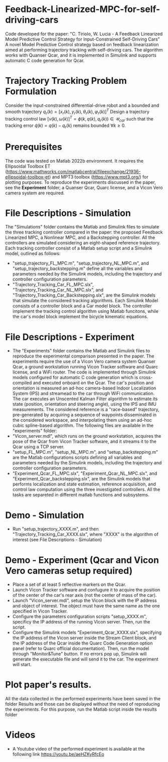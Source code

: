 # Feedback-Linearized-MPC-for-self-driving-cars
Code developed for the paper:  "C. Tiriolo, W. Lucia - A Feedback Linearized Model Predictive Control Strategy for Input-Constrained Self-Driving Cars"
A novel Model Predictive Control strategy based on feedback linearization aimed at performing trajectory tracking with self-driving cars. The algorithm works with Quanser Qcar, and it is implemented in Simulink and supports automatic C code generation for Qcar.


# Trajectory Tracking Problem Formulation 
Consider the input-constrained differential-drive robot and a bounded and smooth trajectory $q_r(k)=\left[x_r(k),y_r(k),\theta_r(k),\varphi_r(k)\right]^T$
Design a trajectory tracking control law $[v(k),\omega(k)]^T=\phi(k,q(k),q_r(k))\in\mathcal{U}_{car}$ such that the tracking error $\tilde{q}(k)=q(k)-q_r(k)$ remains bounded $\forall k\geq 0$.

# Prerequisites 
The code was tested on Matlab 2022b environment. It requires the Ellipsoidal Toolbox ET  (https://www.mathworks.com/matlabcentral/fileexchange/21936-ellipsoidal-toolbox-et) and MPT3 toolbox (https://www.mpt3.org/) for plotting purposes. 
To reproduce the experiments discussed in the paper, see the **Experiment** folder, a Quanser Qcar, Quarc license, and a Vicon Vero camera system are required. 

# File Descriptions - Simulation
The "Simulations" folder contains the Matlab and Simulink files to simulate the three tracking controller compared in the paper: the proposed Feedback Linearized MPC, a Nonlinear MPC, and a Backstepping controller. All the controllers are simulated considering an eight-shaped reference trajectory. Each tracking controller consist of a Matlab setup script and a Simulink model, outlined as follows:
- "setup_trajectory_FL_MPC.m", "setup_trajectory_NL_MPC.m", and "setup_trajectory_backstepping.m" define all the variables and parameters needed by the Simulink models, including the trajectory and controller configuration parameters.
- "Trajectory_Tracking_Car_FL_MPC.slx", "Trajectory_Tracking_Car_NL_MPC.slx", and "Trajectory_Tracking_Car_Backstepping.slx", are the Simulink models that simulate the considered tracking algorithms. Each Simulink Model consists of a controller block and a Car model block. The controller implement the tracking control algorithm using Matlab funcitons, while the car's model block implement the bicycle kinematic equations.



# File Descriptions - Experiment 
- The "Experiments" folder contains the Matlab and Simulink files to reproduce the experimental comparison presented in the paper. The experiments require the use of a Vicon Vero camera system Quanser Qcar, a ground workstation running Vicon Tracker software and Quarc license, and a WiFi router.  The code is implemented through Simulink models configured for automatic C code generation which is cross-compiled and executed onboard on the Qcar. The car's position and orientation is measured an ad-hoc camera-based Indoor Localization System (IPS)  and streamead to the car through WiFi communication. The car executes an Unscented Kalman Filter algorithm to estimate its state (position, orientation and steering angle), using the IPS and IMU measurements.
The considered reference is a "race-based" trajectory, pre-generated by acquiring a sequence of waypoints disseminated in the considered workspace, and interpolating them using an ad-hoc cubic spline-based algorithm.
The following files are available in the "experiments" folder:
-  "Vicon_server.mdl", which runs on the ground workstation, acquires the pose of the Qcar from Vicon Tracker software, and it streams it to the Qcar using a TCP server.
-  "setup_FL_MPC.m", "setup_NL_MPC.m", and "setup_backstepping.m" are the Matlab configurations scripts defining all variables and parameters needed by the Simulink models, including the trajectory and controller configuration parameters.
-  "Experiment_Qcar_FL_MPC.slx", "Experiment_Qcar_NL_MPC.slx", and "Experiment_Qcar_backstepping.slx", are the Simulink models that performs localization and state estimation, reference acquisition, and control law computation using the three investigated controllers. All the tasks are separeted in different matlab functions and subsystems. 


# Demo - Simulation
- Run "setup_trajectory_XXXX.m", and then "Trajectory_Tracking_Car_XXXX.slx", where "XXXX" is the algorithm of interest (see File Descriptions - Simulation)  

# Demo - Experiment (Qcar and Vicon Vero cameras setup required)
- Place a set of at least 5 reflective markers on the Qcar.
- Launch Vicon Tracker software and confugure it to acquire the position of the center of the car's rear axis (not the center of mass of the car). 
- Launch "Vicon_server.mdl", setup the Vicon block with the IP address and object of interest. The object must have the same name as the one specified in Vicon Tracker.
- Configure the parameters configuration scripts "setup_XXXX.m", specificy the IP address of the running Vicon server. Then, run the script.
- Configure the Simulink models "Experiment_Qcar_XXXX.slx", specifying the IP address of the Vicon server inside the Stream Client block, and the IP address of the Qcar inside the Quarc Code Generation option panel (refer to Quarc official documentation). Then, run the model through "Monitor&Tune" button. If no errors pop up, Simulink will generate the executable file and will send it to the car. The experiment will start.


 # Plot paper's results. 
 All the data collected in the performed experiments have been saved in the folder Results and those can be displayed without the need of reproducing the experiments. For this purpose, run the Matlab script inside the results folder 


# Videos
- A Youtube video of the performed experiment is available at the following link https://youtu.be/aeHZKyRfcEo
